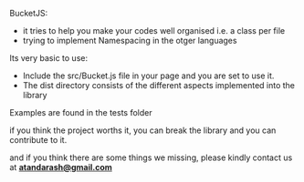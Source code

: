 BucketJS:
* it tries to help you make your codes well organised i.e. a class per file
* trying to implement Namespacing in the otger languages


Its very basic to use:
* Include the src/Bucket.js file in your page and you are set to use it.
* The dist directory consists of the different aspects implemented into the library

Examples are found in the tests folder

if you think the project worths it, you can break
the library and you can contribute to it.

and if you think there are some things we missing, please kindly contact us
at **atandarash@gmail.com**